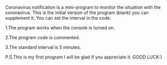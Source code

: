 Coronavirus notification is a mini-program to monitor the situation with the coronavirus.
This is the initial version of the program (blank) you can supplement it.
You can set the interval in the code.

1.The program works when the console is turned on.

2.The program code is commented.

3.The standard interval is 5 minutes.

P.S.This is my first program I will be glad if you appreciate it.
GOOD LUCK:)
